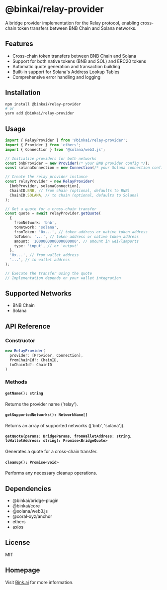 # @binkai/relay-provider

A bridge provider implementation for the Relay protocol, enabling cross-chain token transfers between BNB Chain and Solana networks.

## Features

- Cross-chain token transfers between BNB Chain and Solana
- Support for both native tokens (BNB and SOL) and ERC20 tokens
- Automatic quote generation and transaction building
- Built-in support for Solana's Address Lookup Tables
- Comprehensive error handling and logging

## Installation

```bash
npm install @binkai/relay-provider
# or
yarn add @binkai/relay-provider
```

## Usage

```typescript
import { RelayProvider } from '@binkai/relay-provider';
import { Provider } from 'ethers';
import { Connection } from '@solana/web3.js';

// Initialize providers for both networks
const bnbProvider = new Provider(/* your BNB provider config */);
const solanaConnection = new Connection(/* your Solana connection config */);

// Create the relay provider instance
const relayProvider = new RelayProvider(
  [bnbProvider, solanaConnection],
  ChainID.BNB, // from chain (optional, defaults to BNB)
  ChainID.SOLANA, // to chain (optional, defaults to Solana)
);

// Get a quote for a cross-chain transfer
const quote = await relayProvider.getQuote(
  {
    fromNetwork: 'bnb',
    toNetwork: 'solana',
    fromToken: '0x...', // token address or native token address
    toToken: '...', // token address or native token address
    amount: '1000000000000000000', // amount in wei/lamports
    type: 'input', // or 'output'
  },
  '0x...', // from wallet address
  '...', // to wallet address
);

// Execute the transfer using the quote
// Implementation depends on your wallet integration
```

## Supported Networks

- BNB Chain
- Solana

## API Reference

### Constructor

```typescript
new RelayProvider(
  provider: [Provider, Connection],
  fromChainId?: ChainID,
  toChainId?: ChainID
)
```

### Methods

#### `getName(): string`

Returns the provider name ('relay').

#### `getSupportedNetworks(): NetworkName[]`

Returns an array of supported networks (['bnb', 'solana']).

#### `getQuote(params: BridgeParams, fromWalletAddress: string, toWalletAddress: string): Promise<BridgeQuote>`

Generates a quote for a cross-chain transfer.

#### `cleanup(): Promise<void>`

Performs any necessary cleanup operations.

## Dependencies

- @binkai/bridge-plugin
- @binkai/core
- @solana/web3.js
- @coral-xyz/anchor
- ethers
- axios

## License

MIT

## Homepage

Visit [Bink.ai](https://bink.ai/) for more information.
